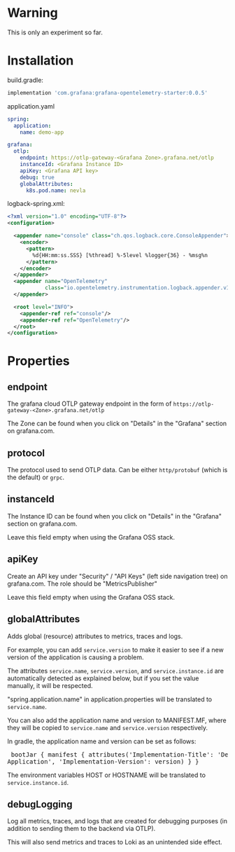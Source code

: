 # Warning
This is only an experiment so far.

# Installation

build.gradle:
```groovy
implementation 'com.grafana:grafana-opentelemetry-starter:0.0.5'
```

application.yaml

```yaml
spring:
  application:
    name: demo-app

grafana:
  otlp:
    endpoint: https://otlp-gateway-<Grafana Zone>.grafana.net/otlp
    instanceId: <Grafana Instance ID>
    apiKey: <Grafana API key>
    debug: true
    globalAttributes:
      k8s.pod.name: nevla
```

logback-spring.xml:

```xml
<?xml version="1.0" encoding="UTF-8"?>
<configuration>

  <appender name="console" class="ch.qos.logback.core.ConsoleAppender">
    <encoder>
      <pattern>
        %d{HH:mm:ss.SSS} [%thread] %-5level %logger{36} - %msg%n
      </pattern>
    </encoder>
  </appender>
  <appender name="OpenTelemetry"
            class="io.opentelemetry.instrumentation.logback.appender.v1_0.OpenTelemetryAppender">
  </appender>

  <root level="INFO">
    <appender-ref ref="console"/>
    <appender-ref ref="OpenTelemetry"/>
  </root>
</configuration>
```

# Properties

## endpoint

The grafana cloud OTLP gateway endpoint in the form of `https://otlp-gateway-<Zone>.grafana.net/otlp`

The Zone can be found when you click on "Details" in the "Grafana" section on grafana.com.

## protocol

The protocol used to send OTLP data. Can be either `http/protobuf` (which is the default) or `grpc`.

## instanceId

The Instance ID can be found when you click on "Details" in the "Grafana" section on grafana.com.

Leave this field empty when using the Grafana OSS stack.

## apiKey

Create an API key under "Security" / "API Keys" (left side navigation tree) on grafana.com. The role should be "MetricsPublisher"

Leave this field empty when using the Grafana OSS stack.

## globalAttributes

Adds global (resource) attributes to metrics, traces and logs.

For example, you can add `service.version` to make it easier to see if a new version of the application is causing a problem.

The attributes `service.name`, `service.version`, and `service.instance.id` are automatically detected as explained below, but if you set the value manually, it will be respected.

"spring.application.name" in application.properties will be translated to `service.name`.

You can also add the application name and version to MANIFEST.MF, where they will be copied to `service.name` and `service.version` respectively.

In gradle, the application name and version can be set as follows: <pre> bootJar { manifest { attributes('Implementation-Title': 'Demo Application', 'Implementation-Version': version) } } </pre> The environment variables HOST or HOSTNAME will be translated to `service.instance.id`.

## debugLogging

Log all metrics, traces, and logs that are created for debugging purposes (in addition to sending them to the backend via OTLP).

This will also send metrics and traces to Loki as an unintended side effect.
